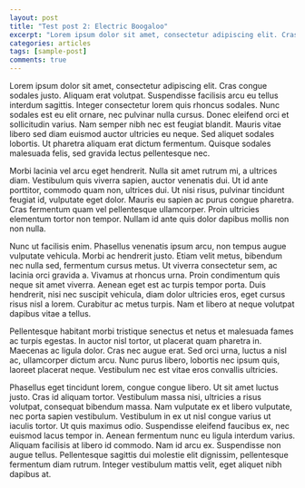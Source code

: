 ```yaml
---
layout: post
title: "Test post 2: Electric Boogaloo"
excerpt: "Lorem ipsum dolor sit amet, consectetur adipiscing elit. Cras congue sodales justo. Aliquam erat volutpat. Suspendisse facilisis arcu eu tellus interdum sagittis. Integer consectetur lorem quis rhoncus sodales. Nunc sodales est eu elit ornare, nec pulvinar nulla cursus. Donec eleifend orci et sollicitudin varius. Nam semper nibh nec est feugiat blandit. Mauris vitae libero sed diam euismod auctor ultricies eu neque. Sed aliquet sodales lobortis. Ut pharetra aliquam erat dictum fermentum. Quisque sodales malesuada felis, sed gravida lectus pellentesque nec."
categories: articles
tags: [sample-post]
comments: true
---
```


Lorem ipsum dolor sit amet, consectetur adipiscing elit. Cras congue sodales justo. Aliquam erat volutpat. Suspendisse facilisis arcu eu tellus interdum sagittis. Integer consectetur lorem quis rhoncus sodales. Nunc sodales est eu elit ornare, nec pulvinar nulla cursus. Donec eleifend orci et sollicitudin varius. Nam semper nibh nec est feugiat blandit. Mauris vitae libero sed diam euismod auctor ultricies eu neque. Sed aliquet sodales lobortis. Ut pharetra aliquam erat dictum fermentum. Quisque sodales malesuada felis, sed gravida lectus pellentesque nec.

Morbi lacinia vel arcu eget hendrerit. Nulla sit amet rutrum mi, a ultrices diam. Vestibulum quis viverra sapien, auctor venenatis dui. Ut id ante porttitor, commodo quam non, ultrices dui. Ut nisi risus, pulvinar tincidunt feugiat id, vulputate eget dolor. Mauris eu sapien ac purus congue pharetra. Cras fermentum quam vel pellentesque ullamcorper. Proin ultricies elementum tortor non tempor. Nullam id ante quis dolor dapibus mollis non non nulla.

Nunc ut facilisis enim. Phasellus venenatis ipsum arcu, non tempus augue vulputate vehicula. Morbi ac hendrerit justo. Etiam velit metus, bibendum nec nulla sed, fermentum cursus metus. Ut viverra consectetur sem, ac lacinia orci gravida a. Vivamus at rhoncus urna. Proin condimentum quis neque sit amet viverra. Aenean eget est ac turpis tempor porta. Duis hendrerit, nisi nec suscipit vehicula, diam dolor ultricies eros, eget cursus risus nisl a lorem. Curabitur ac metus turpis. Nam et libero at neque volutpat dapibus vitae a tellus.

Pellentesque habitant morbi tristique senectus et netus et malesuada fames ac turpis egestas. In auctor nisl tortor, ut placerat quam pharetra in. Maecenas ac ligula dolor. Cras nec augue erat. Sed orci urna, luctus a nisl ac, ullamcorper dictum arcu. Nunc purus libero, lobortis nec ipsum quis, laoreet placerat neque. Vestibulum nec est vitae eros convallis ultricies.

Phasellus eget tincidunt lorem, congue congue libero. Ut sit amet luctus justo. Cras id aliquam tortor. Vestibulum massa nisi, ultricies a risus volutpat, consequat bibendum massa. Nam vulputate ex et libero vulputate, nec porta sapien vestibulum. Vestibulum in ex ut nisl congue varius ut iaculis tortor. Ut quis maximus odio. Suspendisse eleifend faucibus ex, nec euismod lacus tempor in. Aenean fermentum nunc eu ligula interdum varius. Aliquam facilisis at libero id commodo. Nam id arcu ex. Suspendisse non augue tellus. Pellentesque sagittis dui molestie elit dignissim, pellentesque fermentum diam rutrum. Integer vestibulum mattis velit, eget aliquet nibh dapibus at.

